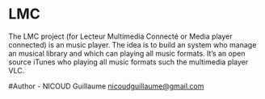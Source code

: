 # LMC
The LMC project (for Lecteur Multimedia Connecté or Media player connected) is an music player.
The idea is to build an system who manage an musical library and which can playing all music formats. It’s an open source iTunes who playing all music formats such the multimedia player VLC.

#Author
    -	NICOUD Guillaume <nicoudguillaume@gmail.com>

